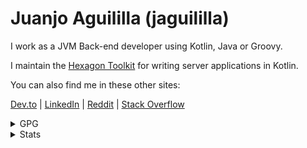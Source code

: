 # Juanjo Aguililla (jaguililla)

I work as a JVM Back-end developer using Kotlin, Java or Groovy.

I maintain the [Hexagon Toolkit] for writing server applications in Kotlin.

You can also find me in these other sites:

[Dev.to] | [LinkedIn] | [Reddit] | [Stack Overflow]

[Hexagon Toolkit]: https://hexagonkt.com

[Dev.to]: https://dev.to/jaguililla
[LinkedIn]: https://www.linkedin.com/in/jaguililla
[Reddit]: https://www.reddit.com/user/jaguililla
[Stack Overflow]: https://stackoverflow.com/users/973418/jaguililla
[Twitter]: https://twitter.com/jaguililla

<details>
  <summary>GPG</summary>

  ### GPG Key Proof

  I hereby claim:

  * I am `jaguililla` [(Juanjo Aguililla) on GitHub](https://github.com/jaguililla).
  * I have a public key (issued to `project@hexagonkt.com`) whose fingerprint is:
    [792B D37F F598 91C4 AC6F  8D92 3B26 711D 2AEE 3721][Key]

  To claim this, I am signing this public key (with the command: `gpg --armor --detach-sig hexagonkt_public.key`):

  ```
  -----BEGIN PGP PUBLIC KEY BLOCK-----

  mQINBF7SaUMBEADCbJcPxCQdt8vjfE2r6gVaq0F0SF4ukGAFkWFlgAlXfmYadLP6
  ydP5P2ij0cpmnEgq982GxAPAFyTeFLPdmJAJ8oVXvb6pQUP7qpkn5q3Oi7bhW5ge
  g2ZDbTVyvD4KdYF7xgjnaiJJjylQZ9PrBUDzab11hr6r5woC3qQ8NBAkIVOshdpq
  jjjBnvtBOY/ZlJ9P5drzYLuJpX6BPSag+oAzqbbHYeKTX4O8fuR1GE3S8K+CJwfn
  pl5up3Y2PF6JlNzIs889czlhJJNKZy4HvQ+UdoJ46vK7OthXePBTKMqNjRwsdJad
  6tRRDylwXc/hys7oLjhXdaCfDq7y3WCb7GU9fGsWeHc0izIIeUSQX29O84/ZaAq9
  GP8l3+CiN44qqQeSK00FRPRROHjwCPFNRsQgSZBaEsJt7pIYKcbpMO828fxV/QTe
  4WqZGfl1iLf/lUbTUx9oYszrYmVZ17G2+yjDLSSYNW/V7TcmNrb4wZiP6gDMOqmD
  lbfsL57fBpUCXZcvtdov9XrVrpTgGFmzTCfjpz9iogbT406plOA3rtDBBLe+4tDg
  FIhRronVw3z5Mf6H4HLkqH0z7KEqh2ak1vjx9FV2C8Mm8meOawXuVgmWMsTlKOmR
  iZ5ySVSVm0CCiZ+L32Wun2zIrKTOSCP/qagNlsE2OiVR8CTnKY/2WGPLdwARAQAB
  tE1IZXhhZ29uIFRvb2xraXQgKEtleSB1c2VkIHRvIHNpZ24gcHVibGlzaGVkIGJp
  bmFyaWVzKSA8cHJvamVjdEBoZXhhZ29ua3QuY29tPokCVAQTAQgAPhYhBHkr03/1
  mJHErG+NkjsmcR0q7jchBQJe0mlDAhsDBQkFo5qABQsJCAcCBhUKCQgLAgQWAgMB
  Ah4BAheAAAoJEDsmcR0q7jchwVYP+wVDutjvwYOKh7M5L4VJqd/HAWBbKEFFs14r
  iSMb50t9uOdu1zWMN3re7UZL7Aks0bo7PY0Jd+aP+A7nd8AJ37lMzoB+G2NHTgjI
  UCkEBbMqGu4UKn7RWzc27L/wQqfffoYxD1qfLtGymzmlnsd3ES5k7Sa7c/RpJFUe
  gjp+4R0M4UT8M0Q0Y7Ly8Bn3UjbSbGAj0p9SAx5qrehTrPRaD0l1m3eMThTgRYcn
  /fdlTmT5EjhgG5f9rUcC8MR39IWrh0KeXh53qzgoA2qQ9QbYm8WvI/HwlPPm8yJz
  bJro3Q0DfGXCFDxRw+wlVfr3R9N3WalMm2/w9VIlc1biloCXf6nnxInk1eXHGKsa
  UpuHm9mJ99teHGynod7y3IORNHbQGDBSgXaXTDgZpMueUZREsTCo75VZe0QjSkyB
  Izs3tmvGgXLqBuxU4va7nxcnR/97oJqYAfRTi5eZpNm84Vi8hVQB/pgJZgZOmHLW
  No3IHDXYhjeTrb0Jk5VU6svS2BTFSE+dU5bTpTTiHc0QGGtjge6y/9sn1xMLnaJ0
  BDyFoTfgISuZsvLZlRnIyBVnUbkSPx+f3y7b0yY3QSTj0ZJdqlGGyVEGGNYiU1n/
  z94TvoUvns7sJ1FBmpkXyYYBYvG6IIPD30XRuIrOe58f19nJieKxnWZPRySYrnpI
  qKPNUMMmuQINBF7SaUMBEADhk4xgHrsaec0CePF7A2eL0oEoXEEvOVOMvNWrSfd0
  Ec2G/zk5EBOw+u3mLLk3CjzzQ9bEvbDkINIu1A1XKIhMQLllPbN3Oy0up3ZtXq3o
  t6x4Yrpl5yemzIhPL0TvlMUt2G7+qYS089/R5T4Rb5j2DGiBztiE1PvBZktBQxgz
  OGvYotTAgGYqADNveW+lQRy4lqWCghuXDllSHm102l/saWDwFhb2Sywb+xgh6CD+
  UQfDPw5E2bfdC+Ho0xGQmwvQyBFgGW7oZ6m0Ozb/K4bKfyOohD/WEIa2iSzgQUJj
  +kYVvdUeTUheYoeuPNJrjUtDEnR8hoalr/Di6YdE9Vyw09e1/IM3kngIlXedHP4/
  hUXuq/44QYAWKXgtZQ4Tjm/KVG1MsbjD7emAJ1aLNE1+WU1K1A44jr2Pwgu0WFOC
  CSvQHz/cxGmDN9kZNC/Ufeu7eQHuRB7kxUXu/m+qcsWkWLPNhkRICQZAWuEaTPX+
  cguqXsxBxpRFqasRiCJ0eXSVObYsojv0AMb6Rd3vBa7wVJLyWydWK4279fA1EqG6
  71EzZWqdw+56BFIooO20r8DWEXaPNeeyB4ymcg9lz6hG7hx9kBujI77wwELE4NBL
  eBOhE8+kQDkd4Ygk81ZPhBiQLQ+S7lMzVz3VHx0ve9GCZQ+VfBUHtdiG3uHY7RjY
  qQARAQABiQI8BBgBCAAmFiEEeSvTf/WYkcSsb42SOyZxHSruNyEFAl7SaUMCGwwF
  CQWjmoAACgkQOyZxHSruNyGV/g/8DrpUsYN4ri/SHEHvhM92FtyuSrhqd8MF5NYs
  A3R24bJthrKcmS20qWqyK4mf+gP0ngWZsR1piCuS7hZGJ93gHkIBkwg5AvJD4i/6
  n3qJyZcIA6hcHjyo+TlVelnSnlqWoqc3NuS+krb+GlEYUDQmTPbYRvj8pifWgu84
  YK532XJb8Egeq4mZ6zgQRmT/SKwMh+pTUeB6KueyxehT5vMMFZy1jIc+RzcuKIMf
  KwJ9SmISP910MVFik9++Ou0wFLhcnnSmGOfoQhuVenQSYNeSsV3JnASaqwqzabiG
  xhLtsCxyzPlXt6oZcjg4ktG7EknWNb3khdOsfCpdx2ZKA2hQ0YxbQ5Z6hDyVMkBC
  /4kBBlWU0PjuN4Blls3fTWP0S/sI9gmRRFuaURkCoP0WBrxaIdiJCcM+rFiXI5d3
  kxHY1Otu8HCX1STsBh/Al9AuZqrpAmBDDMq/9BWckSKvYBubFhZN7aKHBIi4Uuaa
  lHfPrk67nbMfdK8jlfbQ2qWwZUVfYJwPG8tZQlrWnZ3GcPRsshnj3NikkYrIQQNW
  CZwjvDH5JIibXNd1Gt6pIaDfup3S5MRwzfE0O0zDJUM2A84F+16adrys/gRpPyAB
  +FgfvrpEI6934Es+4wKixc3HdPEciCwQ61mJ/nyrpxOz7o+bPGcmPwnzP3qiuI0H
  aoqYg4Q=
  =RXeZ
  -----END PGP PUBLIC KEY BLOCK-----
  ```

  With the key [792B D37F F598 91C4 AC6F  8D92 3B26 711D 2AEE 3721][Key],
  yielding the signature:

  ```
  -----BEGIN PGP SIGNATURE-----

  iQIzBAABCAAdFiEEeSvTf/WYkcSsb42SOyZxHSruNyEFAl8Sy84ACgkQOyZxHSru
  NyEe+g/9EYdPBeuUmWFAnQ5cSmKq0SHIJ03jfNgNISP/2rO/2DBEC+F/CBrtdJAU
  r/IZgdRXLTv3YRf1UemSXU2ZczdpridBljYD95x8BgH18p9y+t7Llg78XspYpsU1
  jXVVvOgJDomzfHaSd3bXI/1j7+N+E3YfMjuTdt3pVSJC1+0jOyYyAyMR/iG5hIK+
  gcHbCZ/w4iqK3hbrHBAssLhcTFIT+TBDXATQXDf5N35Zkc1YPdjC39/bV04YFPv0
  VfYMsb+agUfnDOfqJ7TRgNsiAlKKx1/ZfNR3U//nYJg4kVQL+jhaWJxSszudl2mL
  l8/qJGZLzE/LKU/az3Xpw8gtoH5Pe94879IE29z8GqgAmgkKhR1UGe+wL2W4LzXI
  bYc9wHTdLdvOKhUYvQxFD/rRIjchSg4TljgwEgAOILFdQyExanQ9Lv9OMvb+TaLW
  2h+WIg5Gzhq/kF+1WPgYod1VDTmozot0vlFQZ19YwIek4q7YCLOhdjPgnpd8C/6n
  rQnf/OF3nFSp/tMCG5U/faut+yhUWZZw+DXCBZXzHA2d1PUjccZWC7ROv+x68+ML
  YRHccYH8EZcZy4em8WBFZfvj+TRDpK8ZCMXeOpfkaUozrKH0NSC0LCPy/Ve02QOm
  iRwCbmjSEmorzoeNjzov9eLm+DGVXwEdOLhu80kZkH48pVIRhMY=
  =9y00
  -----END PGP SIGNATURE-----
  ```

  This can be verified executing: `gpg --verify hexagonkt_public.key.asc hexagonkt_public.key`

  And finally, I am proving ownership of the GitHub account by posting this in my personal repository.

  [Key]: https://keys.openpgp.org/search?q=project%40hexagonkt.com
</details>

<details>
  <summary>Stats</summary>

  ![GitHub Stats](https://github-readme-stats.vercel.app/api?username=jaguililla&show_icons=true&theme=dark#gh-dark-mode-only)
  ![GitHub Stats](https://github-readme-stats.vercel.app/api?username=jaguililla&show_icons=true&theme=default#gh-light-mode-only)

  ![GitHub Stats](https://github-readme-stats.vercel.app/api?username=hexagonkt&show_icons=true&theme=dark#gh-dark-mode-only)
  ![GitHub Stats](https://github-readme-stats.vercel.app/api?username=hexagonkt&show_icons=true&theme=default#gh-light-mode-only)

  <a href="https://stackexchange.com/users/946199/jamming">
    <img
      src="https://stackexchange.com/users/flair/946199.png"
      width="208"
      height="58"
      alt="profile for jamming on Stack Exchange, a network of free, community-driven Q&amp;A sites"
      title="profile for jamming on Stack Exchange, a network of free, community-driven Q&amp;A sites" />
  </a>
</details>
